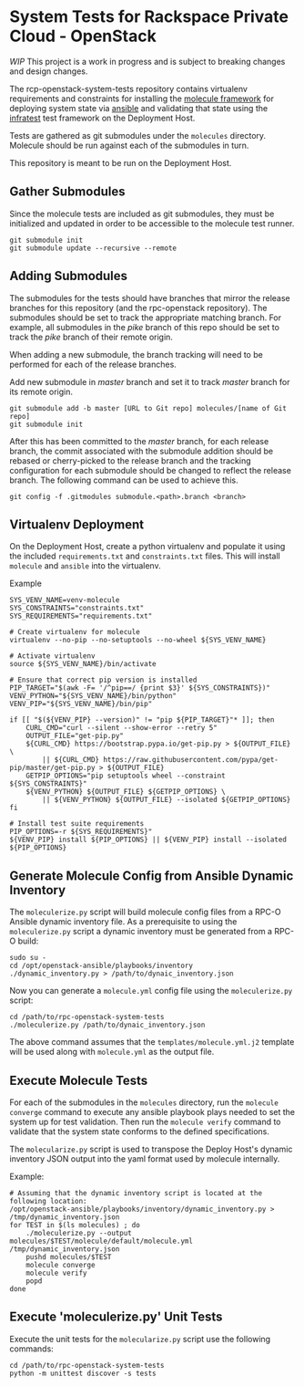 System Tests for Rackspace Private Cloud - OpenStack
====================================================

*WIP* This project is a work in progress and is subject to breaking changes
and design changes.

The rcp-openstack-system-tests repository contains virtualenv requirements and
constraints for installing the
[molecule framework](https://molecule.readthedocs.io/en/latest/)
for deploying system state via [ansible](https://www.ansible.com/)
and validating that state using the
[infratest](https://testinfra.readthedocs.io/en/latest/) test framework on the
Deployment Host.

Tests are gathered as git submodules under the `molecules` directory. Molecule
should be run against each of the submodules in turn.

This repository is meant to be run on the Deployment Host.

Gather Submodules
-----------------
Since the molecule tests are included as git submodules, they must be
initialized and updated in order to be accessible to the molecule test runner.
```
git submodule init
git submodule update --recursive --remote
```

Adding Submodules
-----------------
The submodules for the tests should have branches that mirror the release
branches for this repository (and the rpc-openstack repository). The
submodules should be set to track the appropriate matching branch. For
example, all submodules in the _pike_ branch of this repo should be set to
track the _pike_ branch of their remote origin.

When adding a new submodule, the branch tracking will need to be performed for
each of the release branches.

Add new submodule in _master_ branch and set it to track _master_ branch for its
remote origin.
```
git submodule add -b master [URL to Git repo] molecules/[name of Git repo]
git submodule init
```

After this has been committed to the _master_ branch, for each release branch,
the commit associated with the submodule addition should be rebased or
cherry-picked to the release branch and the tracking configuration for each
submodule should be changed to reflect the release branch. The following
command can be used to achieve this.
```
git config -f .gitmodules submodule.<path>.branch <branch>
```

Virtualenv Deployment
---------------------

On the Deployment Host, create a python virtualenv and populate it using the included
`requirements.txt` and `constraints.txt` files. This will install `molecule` and
`ansible` into the virtualenv.

Example
```
SYS_VENV_NAME=venv-molecule
SYS_CONSTRAINTS="constraints.txt"
SYS_REQUIREMENTS="requirements.txt"

# Create virtualenv for molecule
virtualenv --no-pip --no-setuptools --no-wheel ${SYS_VENV_NAME}

# Activate virtualenv
source ${SYS_VENV_NAME}/bin/activate

# Ensure that correct pip version is installed
PIP_TARGET="$(awk -F= '/^pip==/ {print $3}' ${SYS_CONSTRAINTS})"
VENV_PYTHON="${SYS_VENV_NAME}/bin/python"
VENV_PIP="${SYS_VENV_NAME}/bin/pip"

if [[ "$(${VENV_PIP} --version)" != "pip ${PIP_TARGET}"* ]]; then
    CURL_CMD="curl --silent --show-error --retry 5"
    OUTPUT_FILE="get-pip.py"
    ${CURL_CMD} https://bootstrap.pypa.io/get-pip.py > ${OUTPUT_FILE}  \
        || ${CURL_CMD} https://raw.githubusercontent.com/pypa/get-pip/master/get-pip.py > ${OUTPUT_FILE}
    GETPIP_OPTIONS="pip setuptools wheel --constraint ${SYS_CONSTRAINTS}"
    ${VENV_PYTHON} ${OUTPUT_FILE} ${GETPIP_OPTIONS} \
        || ${VENV_PYTHON} ${OUTPUT_FILE} --isolated ${GETPIP_OPTIONS}
fi

# Install test suite requirements
PIP_OPTIONS=-r ${SYS_REQUIREMENTS}"
${VENV_PIP} install ${PIP_OPTIONS} || ${VENV_PIP} install --isolated ${PIP_OPTIONS}
```

Generate Molecule Config from Ansible Dynamic Inventory
-------------------------------------------------------

The `moleculerize.py` script will build molecule config files from a RPC-O Ansible dynamic inventory file. As a
prerequisite to using the `moleculerize.py` script a dynamic inventory must be generated from a RPC-O build:

```
sudo su -
cd /opt/openstack-ansible/playbooks/inventory
./dynamic_inventory.py > /path/to/dynaic_inventory.json
```

Now you can generate a `molecule.yml` config file using the `moleculerize.py` script:

```
cd /path/to/rpc-openstack-system-tests
./moleculerize.py /path/to/dynaic_inventory.json
```

The above command assumes that the `templates/molecule.yml.j2` template will be used along with `molecule.yml` as 
the output file.

Execute Molecule Tests
----------------------
For each of the submodules in the `molecules` directory, run the `molecule converge`
command to execute any ansible playbook plays needed to set the system up for
test validation. Then run the `molecule verify` command to validate that the
system state conforms to the defined specifications.

The `molecularize.py` script is used to transpose the Deploy Host's dynamic
inventory JSON output into the yaml format used by molecule internally.

Example:
```
# Assuming that the dynamic inventory script is located at the following location:
/opt/openstack-ansible/playbooks/inventory/dynamic_inventory.py > /tmp/dynamic_inventory.json
for TEST in $(ls molecules) ; do
    ./moleculerize.py --output molecules/$TEST/molecule/default/molecule.yml /tmp/dynamic_inventory.json
    pushd molecules/$TEST
    molecule converge
    molecule verify
    popd
done
```

Execute 'moleculerize.py' Unit Tests
------------------------------------
Execute the unit tests for the `molecularize.py` script use the following commands:

```
cd /path/to/rpc-openstack-system-tests
python -m unittest discover -s tests
```
